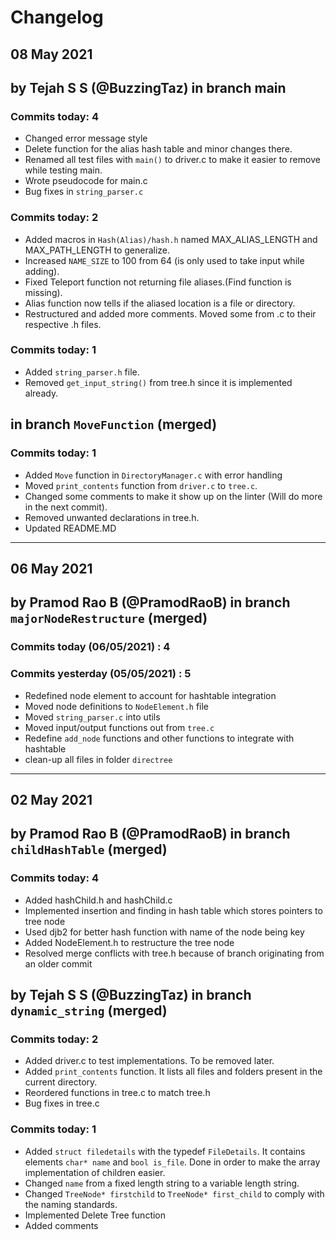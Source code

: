 # Changelog

## 08 May 2021

## by Tejah S S (@BuzzingTaz) in branch main

### Commits today: 4

- Changed error message style
- Delete function for the alias hash table and minor changes there.
- Renamed all test files with `main()` to driver.c to make it easier to remove while testing main.
- Wrote pseudocode for main.c
- Bug fixes in `string_parser.c`

### Commits today: 2

- Added macros in `Hash(Alias)/hash.h` named MAX_ALIAS_LENGTH and MAX_PATH_LENGTH to generalize.
- Increased `NAME_SIZE` to 100 from 64 (is only used to take input while adding).
- Fixed Teleport function not returning file aliases.(Find function is missing).
- Alias function now tells if the aliased location is a file or directory.
- Restructured and added more comments. Moved some from .c to their respective .h files.

### Commits today: 1

- Added `string_parser.h` file.
- Removed `get_input_string()` from tree.h since it is implemented already.

## in branch `MoveFunction` (merged)

### Commits today: 1

- Added `Move` function in `DirectoryManager.c` with error handling
- Moved `print_contents` function from `driver.c` to `tree.c`.
- Changed some comments to make it show up on the linter (Will do more in the next commit).
- Removed unwanted declarations in tree.h.
- Updated README.MD

---

## 06 May 2021

## by Pramod Rao B (@PramodRaoB) in branch `majorNodeRestructure` (merged)

### Commits today (06/05/2021) : 4

### Commits yesterday (05/05/2021) : 5

- Redefined node element to account for hashtable integration
- Moved node definitions to `NodeElement.h` file
- Moved `string_parser.c` into utils
- Moved input/output functions out from `tree.c`
- Redefine `add_node` functions and other functions to integrate with hashtable
- clean-up all files in folder `directree`

---

## 02 May 2021

## by Pramod Rao B (@PramodRaoB) in branch `childHashTable` (merged)

### Commits today: 4

- Added hashChild.h and hashChild.c
- Implemented insertion and finding in hash table which stores pointers to tree node
- Used djb2 for better hash function with name of the node being key
- Added NodeElement.h to restructure the tree node
- Resolved merge conflicts with tree.h because of branch originating from an older commit

## by Tejah S S (@BuzzingTaz) in branch `dynamic_string` (merged)

### Commits today: 2

- Added driver.c to test implementations. To be removed later.
- Added `print_contents` function. It lists all files and folders present in the current directory.
- Reordered functions in tree.c to match tree.h
- Bug fixes in tree.c

### Commits today: 1

- Added `struct filedetails` with the typedef `FileDetails`. It contains elements `char* name` and `bool is_file`. Done in order to make the array implementation of children easier.
- Changed `name` from a fixed length string to a variable length string.
- Changed `TreeNode* firstchild` to `TreeNode* first_child` to comply with the naming standards.
- Implemented Delete Tree function
- Added comments
